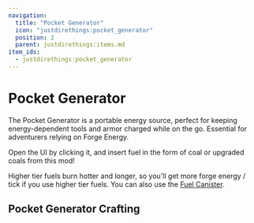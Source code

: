 ```yaml
---
navigation:
  title: "Pocket Generator"
  icon: "justdirethings:pocket_generator"
  position: 2
  parent: justdirethings:items.md
item_ids:
  - justdirethings:pocket_generator
---
```


# Pocket Generator

The Pocket Generator is a portable energy source, perfect for keeping energy-dependent tools and armor charged while on the go. Essential for adventurers relying on Forge Energy.

Open the UI by clicking it, and insert fuel in the form of coal or upgraded coals from this mod!

Higher tier fuels burn hotter and longer, so you'll get more forge energy / tick if you use higher tier fuels.  You can also use the [Fuel Canister](./item_fuel_canister.md).

## Pocket Generator Crafting



<Recipe id="justdirethings:pocket_generator" />

